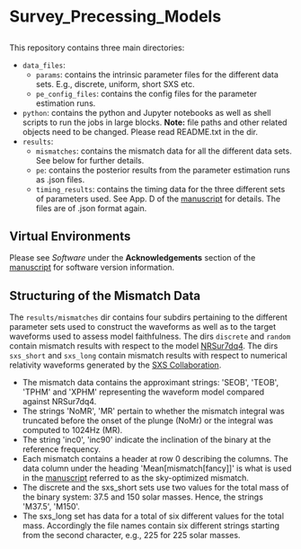 # Survey_Precessing_Models

##
This repository contains three main directories: 
- `data_files`:
    - `params`: contains the intrinsic parameter files for the different data sets. E.g., discrete, uniform, short SXS etc.
    - `pe_config_files`: contains the config files for the parameter estimation runs.
- `python`: contains the python and Jupyter notebooks as well as shell scripts to run the jobs in large blocks. **Note:** file paths and other related objects need to be changed. Please read README.txt in the dir.
- `results`:
    - `mismatches`: contains the mismatch data for all the different data sets. See below for further details.
    - `pe`: contains the posterior results from the parameter estimation runs as .json files.
    - `timing_results`: contains the timing data for the three different sets of parameters used. See App. D of the [manuscript](https://arxiv.org/) for details. The files are of .json format again.

## Virtual Environments

Please see *Software* under the **Acknowledgements** section of the [manuscript](https://arxiv.org/) for software version information.  

## Structuring of the Mismatch Data
The `results/mismatches` dir contains four subdirs pertaining to the different parameter sets used to construct the waveforms as well as to the target waveforms used to assess model faithfulness. The dirs `discrete` and `random` contain mismatch results with respect to the model [NRSur7dq4](https://arxiv.org/abs/1905.09300). The dirs `sxs_short` and `sxs_long` contain mismatch results with respect to numerical relativity waveforms generated by the [SXS Collaboration](https://www.black-holes.org/).

- The mismatch data contains the approximant strings: 'SEOB', 'TEOB', 'TPHM' and 'XPHM' representing the waveform model compared against NRSur7dq4.
- The strings 'NoMR', 'MR' pertain to whether the mismatch integral was truncated before the onset of the plunge (NoMr) or the integral was computed to 1024Hz (MR).
- The string 'inc0', 'inc90' indicate the inclination of the binary at the reference frequency.
- Each mismatch contains a header at row 0 describing the columns. The data column under the heading 'Mean[mismatch[fancy]]' is what is used in the [manuscript](https://arxiv.org/) referred to as the sky-optimized mismatch.
- The discrete and the sxs_short sets use two values for the total mass of the binary system: 37.5 and 150 solar masses. Hence, the strings 'M37.5', 'M150'.
- The sxs_long set has data for a total of six different values for the total mass. Accordingly the file names contain six different strings starting from the second character, e.g., 225 for 225 solar masses.
